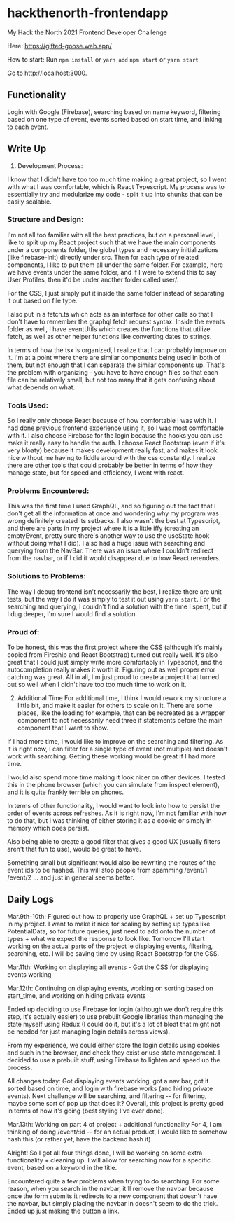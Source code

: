 # hackthenorth-frontendapp
My Hack the North 2021 Frontend Developer Challenge

Here: https://gifted-goose.web.app/

How to start:
Run
`npm install` or `yarn add`
`npm start` or `yarn start`

Go to http://localhost:3000.

## Functionality
Login with Google (Firebase), searching based on name keyword, filtering based on one type of event, events sorted based on start time, and linking to each event.

## Write Up
1. Development Process:

I know that I didn't have too too much time making a great project, so I went with what I was comfortable, which is React Typescript. My process was to essentially try and modularize my code - split it up into chunks that can be easily scalable.
### Structure and Design:
I'm not all too familiar with all the best practices, but on a personal level, I like to split up my React project such that we have the main components under a components folder, the global types and necessary initializations (like firebase-init) directly under src. Then for each type of related components, I like to put them all under the same folder. For example, here we have events under the same folder, and if I were to extend this to say User Profiles, then it'd be under another folder called user/. 

For the CSS, I just simply put it inside the same folder instead of separating it out based on file type.

I also put in a fetch.ts which acts as an interface for other calls so that I don't have to remember the graphql fetch request syntax. Inside the events folder as well, I have eventUtils which creates the functions that utilize fetch, as well as other helper functions like converting dates to strings. 

In terms of how the tsx is organized, I realize that I can probably improve on it. I'm at a point where there are similar components being used in both of them, but not enough that I can separate the similar components up. That's the problem with organizing - you have to have enough files so that each file can be relatively small, but not too many that it gets confusing about what depends on what.

### Tools Used:
So I really only choose React because of how comfortable I was with it. I had done previous frontend experience using it, so I was most comfortable with it. I also choose Firebase for the login because the hooks you can use make it really easy to handle the auth. I choose React Bootstrap (even if it's very bloaty) because it makes development really fast, and makes it look nice without me having to fiddle around with the css constantly. I realize there are other tools that could probably be better in terms of how they manage state, but for speed and efficiency, I went with react.

### Problems Encountered:
This was the first time I used GraphQL, and so figuring out the fact that I don't get all the information at once and wondering why my program was wrong definitely created its setbacks. I also wasn't the best at Typescript, and there are parts in my project where it is a little iffy (creating an emptyEvent, pretty sure there's another way to use the useState hook without doing what I did). I also had a huge issue with searching and querying from the NavBar. There was an issue where I couldn't redirect from the navbar, or if I did it would disappear due to how React rerenders.

### Solutions to Problems:
The way I debug frontend isn't necessarily the best, I realize there are unit tests, but the way I do it was simply to test it out using `yarn start`. For the searching and querying, I couldn't find a solution with the time I spent, but if I dug deeper, I'm sure I would find a solution.

### Proud of:
To be honest, this was the first project where the CSS (although it's mainly copied from Fireship and React Bootstrap) turned out really well. It's also great that I could just simply write more comfortably in Typescript, and the autocompletion really makes it worth it. Figuring out as well proper error catching was great. All in all, I'm just proud to create a project that turned out so well when I didn't have too too much time to work on it.

2. Additional Time
For additional time, I think I would rework my structure a little bit, and make it easier for others to scale on it. There are some places, like the loading for example, that can be recreated as a wrapper component to not necessarily need three if statements before the main component that I want to show.

If I had more time, I would like to improve on the searching and filtering. As it is right now, I can filter for a single type of event (not multiple) and doesn't work with searching. Getting these working would be great if I had more time.

I would also spend more time making it look nicer on other devices. I tested this in the phone browser (which you can simulate from inspect element), and it is quite frankly terrible on phones.

In terms of other functionality, I would want to look into how to persist the order of events across refreshes. As it is right now, I'm not familiar with how to do that, but I was thinking of either storing it as a cookie or simply in memory which does persist.

Also being able to create a good filter that gives a good UX (usually filters aren't that fun to use), would be great to have.

Something small but significant would also be rewriting the routes of the event ids to be hashed. This will stop people from spamming /event/1 /event/2 ... and just in general seems better.

## Daily Logs
Mar.9th-10th: Figured out how to properly use GraphQL + set up Typescript in my project. I want to make it nice for scaling by setting up types like PotentialData, so for future queries, just need to add onto the number of types + what we expect the response to look like. Tomorrow I'll start working on the actual parts of the project ie displaying events, filtering, searching, etc. I will be saving time by using React Bootstrap for the CSS.

Mar.11th: Working on displaying all events - Got the CSS for displaying events working

Mar.12th: Continuing on displaying events, working on sorting based on start_time, and working on hiding private events

Ended up deciding to use Firebase for login (although we don't require this step, it's actually easier) to use prebuilt Google libraries than managing the state myself using Redux (I could do it, but it's a lot of bloat that might not be needed for just managing login details across views).

From my experience, we could either store the login details using cookies and such in the browser, and check they exist or use state management. I decided to use a prebuilt stuff, using Firebase to lighten and speed up the process.

All changes today: Got displaying events working, got a nav bar, got it sorted based on time, and login with firebase works (and hiding private events). Next challenge will be searching, and filtering -- for filtering, maybe some sort of pop up that does it? Overall, this project is pretty good in terms of how it's going (best styling I've ever done).

Mar.13th: Working on part 4 of project + additional functionality
For 4, I am thinking of doing /event/:id -- for an actual product, I would like to somehow hash this (or rather yet, have the backend hash it)

Alright! So I got all four things done, I will be working on some extra functionality + cleaning up. I will allow for searching now for a specific event, based on a keyword in the title.

Encountered quite a few problems when trying to do searching. For some reason, when you search in the navbar, it'll remove the navbar because once the form submits it redirects to a new component that doesn't have the navbar, but simply placing the navbar in doesn't seem to do the trick. Ended up just making the button a link.
